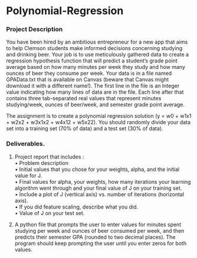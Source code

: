 # Polynomial-Regression
### Project Description
You have been hired by an ambitious entrepreneur for a new app that aims to help Clemson students make informed decisions concerning studying and drinking beer. Your job is to use meticulously gathered data to create a regression hypothesis function that will predict a student’s grade point average based on how many minutes per week they study and how many ounces of beer they consume per week.
Your data is in a file named GPAData.txt that is available on Canvas (beware that Canvas might download it with a different name!). The first line in the file is an Integer value indicating how many lines of data are in the file. Each line after that contains three tab-separated real values that represent minutes studying/week, ounces of beer/week, and semester grade point average.

The assignment is to create a polynomial regression solution (y = w0 + w1x1 + w2x2 + w3x1x2 + w4x12 + w5x22). You should randomly divide your data set into a training set (70% of data) and a test set (30% of data).

### Deliverables.
1. Project report that includes : <br />
• Problem description <br />
• Initial values that you chose for your weights, alpha, and the initial value for J. <br />
• Final values for alpha, your weights, how many iterations your learning algorithm went through and your final value of J on your training set. <br />
• Include a plot of J (vertical axis) vs. number of iterations (horizontal axis). <br />
• If you did feature scaling, describe what you did. <br />
• Value of J on your test set.<br />

2. A python file that prompts the user to enter values for minutes spent studying per week and ounces of beer consumed per week, and then predicts their semester GPA (rounded to two decimal places). The program should keep prompting the user until you enter zeros for both values.
